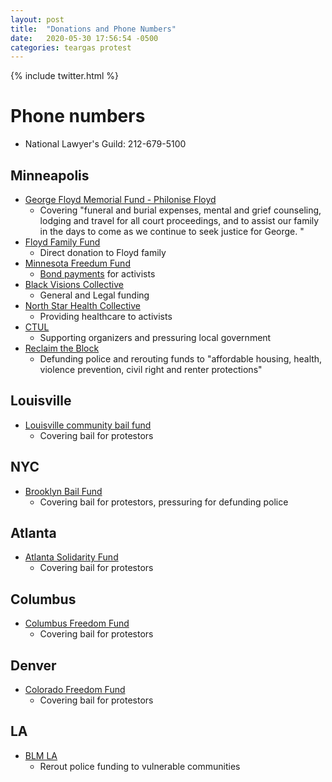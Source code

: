 ```yaml
---
layout: post
title:  "Donations and Phone Numbers"
date:   2020-05-30 17:56:54 -0500
categories: teargas protest
---
```

{% include twitter.html %}

# Phone numbers
- National Lawyer's Guild: 212-679-5100

## Minneapolis
- [George Floyd Memorial Fund - Philonise Floyd](https://www.gofundme.com/f/georgefloyd)
  - Covering "funeral and burial expenses, mental and grief counseling, lodging and travel for all court proceedings, and to assist our family in the days to come as we continue to seek justice for George. "
- [Floyd Family Fund](https://www.gofundme.com/f/george-floyd-bigfloyd)
  - Direct donation to Floyd family
- [Minnesota Freedum Fund](https://minnesotafreedomfund.org/donate)
  - [Bond payments](https://minnesotafreedomfund.org/bailbond-referral) for activists
- [Black Visions Collective](https://www.payit2.com/fundraiser/98548)
  - General and Legal funding
- [North Star Health Collective](https://www.northstarhealthcollective.org/donate)
  - Providing healthcare to activists
- [CTUL](https://ctul.ourpowerbase.net/civicrm/contribute/transact?reset=1&id=1)
  - Supporting organizers and pressuring local government
- [Reclaim the Block](https://secure.everyaction.com/zae4prEeKESHBy0MKXTIcQ2)
  - Defunding police and rerouting funds to "affordable housing, health, violence prevention, civil right and renter protections"

## Louisville
- [Louisville community bail fund](https://actionnetwork.org/fundraising/louisville-community-bail-fund/)
  - Covering bail for protestors

## NYC
- [Brooklyn Bail Fund](https://brooklynbailfund.org/donate)
  - Covering bail for protestors, pressuring for defunding police

## Atlanta
- [Atlanta Solidarity Fund](https://actionnetwork.org/fundraising/support-justiceforgeorgefloyd-protesters-in-atlanta)
  - Covering bail for protestors

## Columbus
- [Columbus Freedom Fund](https://www.paypal.me/columbusfreedomfund)
  - Covering bail for protestors

## Denver
- [Colorado Freedom Fund](https://fundly.com/coloradofreedom?form=popup#)
  - Covering bail for protestors

## LA
- [BLM LA](https://www.blmla.org/)
  - Rerout police funding to vulnerable communities
